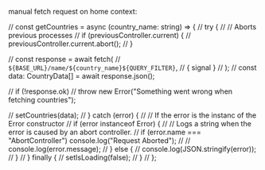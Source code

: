 manual fetch request on home context:

  // const getCountries = async (country_name: string) => {
  //   try {
  //     // Aborts previous processes
  //     if (previousController.current) {
  //       previousController.current.abort();
  //     }

  //     const response = await fetch(
  //       `${BASE_URL}/name/${country_name}${QUERY_FILTER}`,
  //       { signal }
  //     );
  //     const data: CountryData[] = await response.json();

  //     if (!response.ok)
  //       throw new Error("Something went wrong when fetching countries");

  //     setCountries(data);
  //   } catch (error) {
  //     // If the error is the instanc of the Error constructor
  //     if (error instanceof Error) {
  //       // Logs a string when the error is caused by an abort controller.
  //       if (error.name === "AbortController") console.log("Request Aborted");
  //       // console.log(error.message);
  //     } else {
  //       console.log(JSON.stringify(error));
  //     }
  //   } finally {
  //     setIsLoading(false);
  //   }
  // };